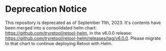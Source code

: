 # Deprecation Notice

This repository is deprecated as of September 11th, 2023. It's contents have been merged into a consolidated helm chart: https://github.com/tryretool/retool-helm, in the v6.0.0 release: https://github.com/tryretool/retool-helm/releases/tag/v6.0.0. Please migrate to that chart to continue deploying Retool with Helm.
